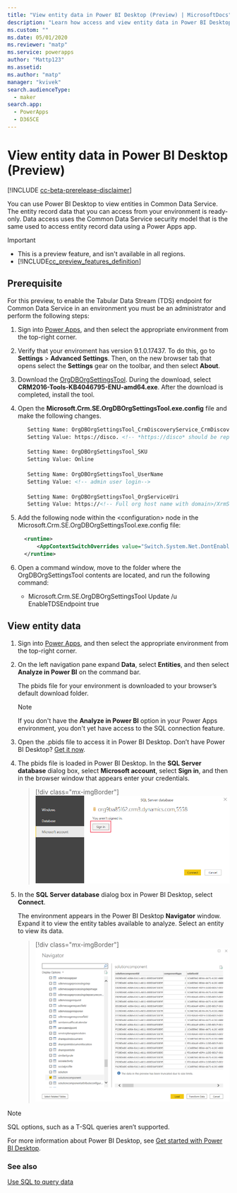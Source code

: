 ```yaml
---
title: "View entity data in Power BI Desktop (Preview) | MicrosoftDocs"
description: "Learn how access and view entity data in Power BI Desktop"
ms.custom: ""
ms.date: 05/01/2020
ms.reviewer: "matp"
ms.service: powerapps
author: "Mattp123"
ms.assetid: 
ms.author: "matp"
manager: "kvivek"
search.audienceType: 
  - maker
search.app: 
  - PowerApps
  - D365CE
---
```

# View entity data in Power BI Desktop (Preview)

[!INCLUDE [cc-beta-prerelease-disclaimer](../../includes/cc-beta-prerelease-disclaimer.md)]

You can use Power BI Desktop to view entities in Common Data Service. The entity
record data that you can access from your environment is ready-only. Data access
uses the Common Data Service security model that is the same used to access
entity record data using a Power Apps app.

> [!IMPORTANT]
> - This is a preview feature, and isn't available in all regions.
> - [!INCLUDE[cc_preview_features_definition](../../includes/cc-preview-features-definition.md)]

## Prerequisite
For this preview, to enable the Tabular Data Stream (TDS) endpoint for Common Data Service in an environment you must be an administrator and perform the following steps:
    
1. Sign into [Power Apps](https://make.powerapps.com/), and then select the appropriate environment from the top-right corner.
      
2. Verify that your enviroment has version 9.1.0.17437. To do this, go to **Settings** > **Advanced Settings**. Then, on the new browser tab that opens select the **Settings** gear on the toolbar, and then select **About**.
      
3. Download the [OrgDBOrgSettingsTool](https://www.microsoft.com/en-us/download/details.aspx?id=56131). During the download, select **CRM2016-Tools-KB4046795-ENU-amd64.exe**. After the download is completed, install the tool.

4. Open the **Microsoft.Crm.SE.OrgDBOrgSettingsTool.exe.config** file and make the following changes. 

   ```xml
      Setting Name: OrgDBOrgSettingsTool_CrmDiscoveryService_CrmDiscoveryService    
      Setting Value: https://disco. <!-- *https://disco* should be replaced with the discovery URL for your environment, such as *crm3.dynamics.com>/XrmServices/2011/Discovery.svc*.-->

      Setting Name: OrgDBOrgSettingsTool_SKU   
      Setting Value: Online
      
      Setting Name: OrgDBOrgSettingsTool_UserName 
      Setting Value: <!-- admin user login-->
      
      Setting Name: OrgDBOrgSettingsTool_OrgServiceUri 
      Setting Value: https://<!-- Full org host name with domain>/XrmServices/2011/Organization.svc -->
   ```
  
5. Add the following node within the &lt;configuration&gt; node in the Microsoft.Crm.SE.OrgDBOrgSettingsTool.exe.config file: 
   
    ```xml
      <runtime>
          <AppContextSwitchOverrides value="Switch.System.Net.DontEnableSchUseStrongCrypto=false"/>
      </runtime>
    ```
      
6. Open a command window, move to the folder where the OrgDBOrgSettingsTool contents are located, and run the following command:      
    - Microsoft.Crm.SE.OrgDBOrgSettingsTool Update /u <org unique name> EnableTDSEndpoint true
          
## View entity data

1.  Sign into [Power Apps](https://make.powerapps.com/), and then select the
    appropriate environment from the top-right corner.

2.  On the left navigation pane expand **Data**, select **Entities**, and then
    select **Analyze in Power BI** on the command bar.

    The pbids file for your environment is downloaded to your browser’s default download folder.
    
    > [!NOTE]
    > If you don't have the **Analyze in Power BI** option in your Power Apps environment, you don't yet have access to the SQL connection feature.

3.  Open the .pbids file to access it in Power BI Desktop. Don’t have Power BI
    Desktop? [Get it now](https://powerbi.microsoft.com/downloads/).

4.  The pbids file is loaded in Power BI Desktop. In the **SQL Server database**
    dialog box, select **Microsoft account**, select **Sign in**, and then in
    the browser window that appears enter your credentials.

    > [!div class="mx-imgBorder"] 
    > ![](media/power-bi-environment-signin.png)

5.  In the **SQL Server database** dialog box in Power BI Desktop, select
    **Connect**.

    The environment appears in the Power BI Desktop **Navigator** window. Expand
    it to view the entity tables available to analyze. Select an entity to view
    its data.

    > [!div class="mx-imgBorder"] 
    > ![](media/entity-record-data-displayed.png)

> [!NOTE]
> SQL options, such as a T-SQL queries aren’t supported.

For more information about Power BI Desktop, see [Get started with Power BI Desktop](/power-bi/desktop-getting-started).

### See also
[Use SQL to query data](../../developer/common-data-service/cds-sql-query.md)
